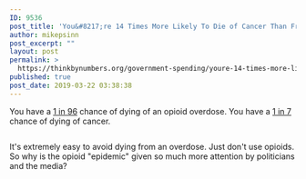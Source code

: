 ```yaml
---
ID: 9536
post_title: 'You&#8217;re 14 Times More Likely To Die of Cancer Than From an Opioid Overdose'
author: mikepsinn
post_excerpt: ""
layout: post
permalink: >
  https://thinkbynumbers.org/government-spending/youre-14-times-more-likely-to-die-of-cancer-than-from-an-opioid-overdose/
published: true
post_date: 2019-03-22 03:38:38
---
```

<!-- wp:paragraph -->
<p>You have a <a href="https://www.npr.org/2019/01/14/684695273/report-americans-are-now-more-likely-to-die-of-an-opioid-overdose-than-on-the-ro">1 in 96</a> chance of dying of an opioid overdose. You have a <a href="https://www.npr.org/2019/01/14/684695273/report-americans-are-now-more-likely-to-die-of-an-opioid-overdose-than-on-the-ro">1 in 7 </a>chance of dying of cancer. </p>
<!-- /wp:paragraph -->

<!-- wp:image {"id":9537} -->
<figure class="wp-block-image"><img src="https://thinkbynumbers.org/wp-content/uploads/2019/03/opioid-overdose-vs-cancer-graph.png" alt="" class="wp-image-9537"/></figure>
<!-- /wp:image -->

<!-- wp:paragraph -->
<p>

It's extremely easy to avoid dying from an overdose.  Just don't use opioids. <br />So why is the opioid "epidemic" given so much more attention by politicians and the media?

</p>
<!-- /wp:paragraph -->